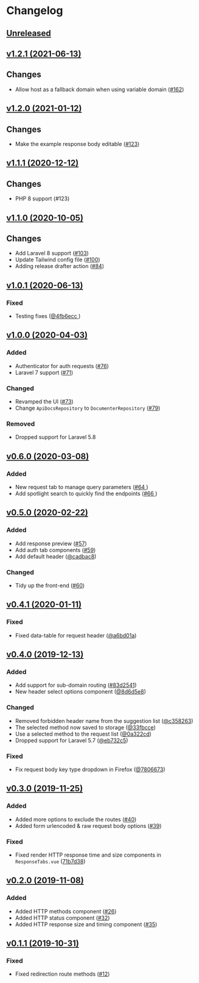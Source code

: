 # Changelog

## [Unreleased](https://github.com/davidhsianturi/laravel-compass/compare/v1.2.1...HEAD)

## [v1.2.1 (2021-06-13)](https://github.com/davidhsianturi/laravel-compass/compare/v1.2.0...v1.2.1)

## Changes

- Allow host as a fallback domain when using variable domain ([#162](https://github.com/davidhsianturi/laravel-compass/pull/162))

## [v1.2.0 (2021-01-12)](https://github.com/davidhsianturi/laravel-compass/compare/v1.1.1...v1.2.0)

## Changes

- Make the example response body editable ([#123](https://github.com/davidhsianturi/laravel-compass/pull/123))

## [v1.1.1 (2020-12-12)](https://github.com/davidhsianturi/laravel-compass/compare/v1.1.0...v1.1.1)

## Changes

- PHP 8 support (#123)

## [v1.1.0 (2020-10-05)](https://github.com/davidhsianturi/laravel-compass/compare/v1.0.1...v1.1.0)

## Changes

- Add Laravel 8 support ([#103](https://github.com/davidhsianturi/laravel-compass/pull/103))
- Update Tailwind config file ([#100](https://github.com/davidhsianturi/laravel-compass/pull/100))
- Adding release drafter action ([#84](https://github.com/davidhsianturi/laravel-compass/pull/84))

## [v1.0.1 (2020-06-13)](https://github.com/davidhsianturi/laravel-compass/compare/v1.0.0...v1.0.1)

### Fixed
- Testing fixes ([@4fb6ecc ](https://github.com/davidhsianturi/laravel-compass/commit/dd16971cb407500c3b65fdd58b04168b34f4f2a5))

## [v1.0.0 (2020-04-03)](https://github.com/davidhsianturi/laravel-compass/compare/v0.6.0...v1.0.0)

### Added
- Authenticator for auth requests ([#76](https://github.com/davidhsianturi/laravel-compass/pull/76))
- Laravel 7 support ([#71](https://github.com/davidhsianturi/laravel-compass/pull/71))

### Changed
- Revamped the UI ([#73](https://github.com/davidhsianturi/laravel-compass/pull/73))
- Change `ApiDocsRepository` to `DocumenterRepository` ([#79](https://github.com/davidhsianturi/laravel-compass/pull/79))

### Removed
- Dropped support for Laravel 5.8

## [v0.6.0 (2020-03-08)](https://github.com/davidhsianturi/laravel-compass/compare/v0.5.1...v0.6.0)

### Added
- New request tab to manage query parameters ([#64 ](https://github.com/davidhsianturi/laravel-compass/pull/64))
- Add spotlight search to quickly find the endpoints ([#66 ](https://github.com/davidhsianturi/laravel-compass/pull/66))

## [v0.5.0 (2020-02-22)](https://github.com/davidhsianturi/laravel-compass/compare/v0.4.1...v0.5.0)

### Added
- Add response preview ([#57](https://github.com/davidhsianturi/laravel-compass/pull/57))
- Add auth tab components ([#59](https://github.com/davidhsianturi/laravel-compass/pull/59))
- Add default header ([@cadbac8](https://github.com/davidhsianturi/laravel-compass/commit/cadbac825efe8008ce212b1deefb4643b939383c))

### Changed
- Tidy up the front-end ([#60](https://github.com/davidhsianturi/laravel-compass/pull/60))

## [v0.4.1 (2020-01-11)](https://github.com/davidhsianturi/laravel-compass/compare/v0.4.0...v0.4.1)

### Fixed
- Fixed data-table for request header ([@a6bd01a](https://github.com/davidhsianturi/laravel-compass/commit/a6bd01ac27a31575f1130c5a3dfbcd4beb8a3d4a))

## [v0.4.0 (2019-12-13)](https://github.com/davidhsianturi/laravel-compass/compare/v0.3.0...v0.4.0)

### Added
- Add support for sub-domain routing ([#83d2541](https://github.com/davidhsianturi/laravel-compass/pull/53))
- New header select options component ([@8d6d5e8](https://github.com/davidhsianturi/laravel-compass/commit/7806673eb6108218524418b6c09cdc6757ba4f9e))

### Changed
- Removed forbidden header name from the suggestion list ([@c358263](https://github.com/davidhsianturi/laravel-compass/commit/8d6d5e86b4a2a8e796f3c87d3a20887bdffe684f))
- The selected method now saved to storage ([@33fbcce](https://github.com/davidhsianturi/laravel-compass/commit/6afadd081403e0127d49a9da7bf56ffb0c695c18))
- Use a selected method to the request list ([@0a322cd](https://github.com/davidhsianturi/laravel-compass/commit/ae5f2066ca92f9681390ff93d5d7e6afe6c76449))
- Dropped support for Laravel 5.7 ([@eb732c5](https://github.com/davidhsianturi/laravel-compass/commit/347a3bd7122ca44471523b80e6fa7570f9c061ba))

### Fixed
- Fix request body key type dropdown in Firefox ([@7806673](https://github.com/davidhsianturi/laravel-compass/commit/b80509753431ae38037778660dfa9b9fc81d4434))

## [v0.3.0 (2019-11-25)](https://github.com/davidhsianturi/laravel-compass/compare/v0.2.0...v0.3.0)

### Added
- Added more options to exclude the routes ([#40](https://github.com/davidhsianturi/laravel-compass/pull/40))
- Added form urlencoded & raw request body options ([#39](https://github.com/davidhsianturi/laravel-compass/pull/39))

### Fixed
- Fixed render HTTP response time and size components in `ResponseTabs.vue` ([71b7d38](https://github.com/davidhsianturi/laravel-compass/commit/71b7d3887f624e238043e22543cab21859bd4cfe))

## [v0.2.0 (2019-11-08)](https://github.com/davidhsianturi/laravel-compass/compare/v0.1.1...v0.2.0)

### Added
- Added HTTP methods component ([#26](https://github.com/davidhsianturi/laravel-compass/pull/26))
- Added HTTP status component ([#32](https://github.com/davidhsianturi/laravel-compass/pull/32))
- Added HTTP response size and timing component ([#35](https://github.com/davidhsianturi/laravel-compass/pull/35))

## [v0.1.1 (2019-10-31)](https://github.com/davidhsianturi/laravel-compass/compare/v0.1.0...v0.1.1)

### Fixed
- Fixed redirection route methods ([#12](https://github.com/davidhsianturi/laravel-compass/pull/12))
